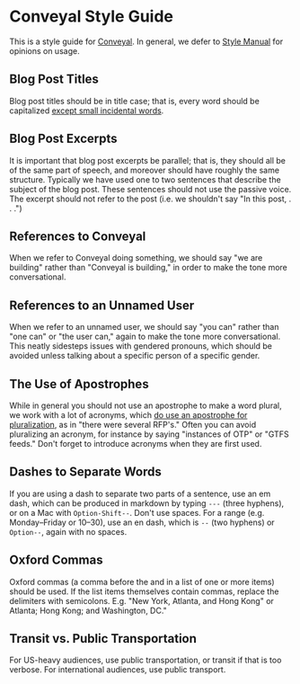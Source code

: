 # Conveyal Style Guide

This is a style guide for [Conveyal](http://conveyal.com). In general, we defer to [Style Manual](http://stylemanual.org/)
for opinions on usage.

## Blog Post Titles

Blog post titles should be in title case; that is, every word should be capitalized [except small incidental words](http://stylemanual.org/#title_capitalisation).

## Blog Post Excerpts

It is important that blog post excerpts be parallel; that is, they should all be of the same part of speech, and moreover should
have roughly the same structure. Typically we have used one to two sentences that describe the subject of the blog post.
These sentences should not use the passive voice. The excerpt should not refer to the post (i.e. we shouldn't say "In this post, . . .")

## References to Conveyal

When we refer to Conveyal doing something, we should say "we are building" rather than "Conveyal is building," in order to make the
tone more conversational.

## References to an Unnamed User

When we refer to an unnamed user, we should say "you can" rather than "one can" or "the user can," again to make the tone
more conversational. This neatly sidesteps issues with gendered pronouns, which should be avoided unless talking about
a specific person of a specific gender.

## The Use of Apostrophes

While in general you should not use an apostrophe to make a word plural, we work with a lot of acronyms, which [do use
an apostrophe for pluralization](http://stylemanual.org/#apostrophe), as in "there were several RFP's." Often you can avoid pluralizing an acronym,
for instance by saying "instances of OTP" or "GTFS feeds." Don't forget to introduce acronyms when they are first used.

## Dashes to Separate Words

If you are using a dash to separate two parts of a sentence, use an em dash, which can be produced in markdown by typing `---` (three hyphens), or on a Mac with `Option-Shift--`.
Don't use spaces. For a range (e.g. Monday–Friday or 10–30), use an en dash, which is `--` (two hyphens) or `Option--`, again with no spaces.

## Oxford Commas

Oxford commas (a comma before the and in a list of one or more items) should be used. If the list items themselves contain commas, replace the delimiters with semicolons. E.g. "New York, Atlanta, and Hong Kong" or 
Atlanta; Hong Kong; and Washington, DC."

## Transit vs. Public Transportation
For US-heavy audiences, use public transportation, or transit if that is too verbose.  For international audiences, use public transport.
